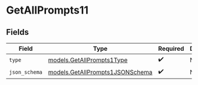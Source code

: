 # GetAllPrompts11


## Fields

| Field                                                                    | Type                                                                     | Required                                                                 | Description                                                              |
| ------------------------------------------------------------------------ | ------------------------------------------------------------------------ | ------------------------------------------------------------------------ | ------------------------------------------------------------------------ |
| `type`                                                                   | [models.GetAllPrompts1Type](../models/getallprompts1type.md)             | :heavy_check_mark:                                                       | N/A                                                                      |
| `json_schema`                                                            | [models.GetAllPrompts1JSONSchema](../models/getallprompts1jsonschema.md) | :heavy_check_mark:                                                       | N/A                                                                      |
